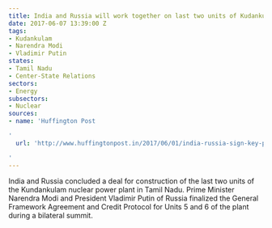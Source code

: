 ```yaml
---
title: India and Russia will work together on last two units of Kudankulam
date: 2017-06-07 13:39:00 Z
tags:
- Kudankulam
- Narendra Modi
- Vladimir Putin
states:
- Tamil Nadu
- Center-State Relations
sectors:
- Energy
subsectors:
- Nuclear
sources:
- name: 'Huffington Post

'
  url: 'http://www.huffingtonpost.in/2017/06/01/india-russia-sign-key-pact-for-two-nuclear-power-units-in-kudan_a_22121345/

'
---
```


India and Russia concluded a deal for construction of the last two units of the Kundankulam nuclear power plant in Tamil Nadu. Prime Minister Narendra Modi and President Vladimir Putin of Russia finalized the General Framework Agreement and Credit Protocol for Units 5 and 6 of the plant during a bilateral summit.
